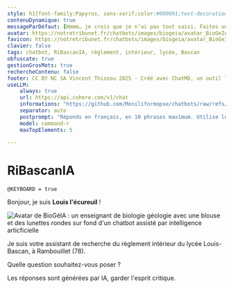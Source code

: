 ```yaml
---
style: h1{font-family:Papyrus, sans-serif;color:#000091;text-decoration:bold}li{font-family:Verdana, "DejaVu Sans", sans-serif}p{font-family:Verdana, "DejaVu Sans", sans-serif}footer{font-family:Papyrus, sans-serif}aside{font-size:0.5em}audio{visibility:hidden}main{background:linear-gradient(90deg, rgba(239,232,236,1) 0%, rgba(208,187,198,1) 100%)}.bot-message ul.messageOptions li>a:hover{background-color:#49651e;border-color:#43481D}.user-message{background-color:#651e49}
contenuDynamique: true
messageParDéfaut: [Hmmm… je crois que je n’ai pas tout saisi. Faites une autre proposition.]
avatar: https://notretribunet.fr/chatbots/images/biogeia/avatar_BioGeIA_n&b.png
favicon: https://notretribunet.fr/chatbots/images/biogeia/avatar_BioGeIA_n&b.png
clavier: false
tags: chatbot, RiBascanIA, règlement, intérieur, lycée, Bascan
obfuscate: true
gestionGrosMots: true
rechercheContenu: false
footer: CC BY NC SA Vincent Thizeau 2025 - Créé avec ChatMD, un outil libre et gratuit de Cédric Eyssette
useLLM:
    always: true
    url: https://api.cohere.com/v1/chat
    informations: "https://github.com/Moniliformopse/chatbots/raw/refs/heads/main/RiBascan_fichier_RAG.md"
    separator: auto
    postprompt: "Réponds en français, en 10 phrases maximum. Utilise le gras, l'italique et les listes en Markdown pour mettre en valeur les éléments importants. Termine sur une affirmation, pas de question."
    model: command-r
    maxTopElements: 5
    
---
```


# RiBascanIA
`@KEYBOARD = true`

Bonjour, je suis **Louis l'écureuil** !

![Avatar de BioGéIA : un enseignant de biologie géologie avec une blouse et des lunettes rondes sur fond d'un chatbot assisté par intelligence articficielle](https://notretribunet.fr/chatbots/images/biogeia/BioGéoIA.jpg "Image créée avec Canva IA")

Je suis votre assistant de recherche du règlement intérieur du lycée Louis-Bascan, à Rambouillet (78).

Quelle question souhaitez-vous poser ?

Les réponses sont générées par IA, garder l'esprit critique.
